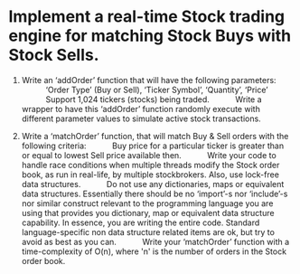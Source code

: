 # Implement a real-time Stock trading engine for matching Stock Buys with Stock Sells.
1. Write an ‘addOrder’ function that will have the following parameters:
      ‘Order Type’ (Buy or Sell), ‘Ticker Symbol’, ‘Quantity’, ‘Price’
      Support 1,024 tickers (stocks) being traded.
      Write a wrapper to have this ‘addOrder’ function randomly execute with different parameter values to simulate active stock transactions.

2. Write a ‘matchOrder’ function, that will match Buy & Sell orders with the following criteria:
      Buy price for a particular ticker is greater than or equal to lowest Sell price available then.
      Write your code to handle race conditions when multiple threads modify the Stock order book, as run in real-life, by multiple stockbrokers. Also, use lock-free data structures.
      Do not use any dictionaries, maps or equivalent data structures. Essentially there should be no ‘import’-s nor ‘include’-s nor similar construct relevant to the programming language you are using that provides you dictionary, map or equivalent data structure capability. In essence, you are writing the entire code. Standard language-specific non data structure related items are ok, but try to avoid as best as you can.
      Write your ‘matchOrder’ function with a time-complexity of O(n), where 'n' is the number of orders in the Stock order book.
